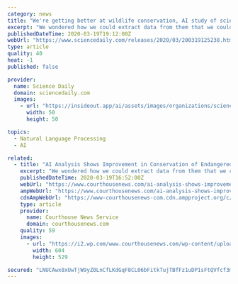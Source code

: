 ```yaml
---
category: news
title: "We're getting better at wildlife conservation, AI study of scientific abstracts suggests"
excerpt: "We wondered how we could extract data from them that we could actually analyze, and so we turned to natural language processing.\" Natural language processing is ... \"Many of these techniques have been in use for over a decade in commercial settings, but we're hoping to translate them into settings like ours to combat climate change or plastic ..."
publishedDateTime: 2020-03-19T19:12:00Z
webUrl: "https://www.sciencedaily.com/releases/2020/03/200319125238.htm"
type: article
quality: 40
heat: -1
published: false

provider:
  name: Science Daily
  domain: sciencedaily.com
  images:
    - url: "https://insideout.app/ai/assets/images/organizations/sciencedaily.com-50x50.jpg"
      width: 50
      height: 50

topics:
  - Natural Language Processing
  - AI

related:
  - title: "AI Analysis Shows Improvement in Conservation of Endangered Species"
    excerpt: "We wondered how we could extract data from them that we could actually analyze, and so we turned to natural language processing.” The technique known as natural ... have been in use for over a decade in commercial settings, but we’re hoping to translate them into settings like ours to combat climate change or plastic pollution or to promote ..."
    publishedDateTime: 2020-03-19T16:52:00Z
    webUrl: "https://www.courthousenews.com/ai-analysis-shows-improvement-in-conservation-of-endangered-species/"
    ampWebUrl: "https://www.courthousenews.com/ai-analysis-shows-improvement-in-conservation-of-endangered-species/amp/"
    cdnAmpWebUrl: "https://www-courthousenews-com.cdn.ampproject.org/c/s/www.courthousenews.com/ai-analysis-shows-improvement-in-conservation-of-endangered-species/amp/"
    type: article
    provider:
      name: Courthouse News Service
      domain: courthousenews.com
    quality: 59
    images:
      - url: "https://i2.wp.com/www.courthousenews.com/wp-content/uploads/2018/07/sea-otter.jpg?fit=604%2C529&ssl=1"
        width: 604
        height: 529

secured: "LNUCAwx8xUwTjW9yZ0LnCfLKdGqF8CL06bFitkTujTBfFz1uDP1sFtQVfcf3mLMOG4zyWMBHPU/q9PbHNj/tbVkHIycZSpan+QIWN3b3S/Llrpo3nEaDREpo5oi7mnkU6V8eeLBemfM8WZr81qzBhB9LaFtVLmHDpHSWaQAod3J594YBJUo9TqmMEeqHD6RamHJEQWnaa2odcyFSKu5MQV8psb10o47jPASUHrT8fWe669kSP57oJLsFcL02d1cKFtMcUdWsWOeSgtd16HE6uzvedcuxb50WI9YpXM0UrWXbJSSs3U5ULXwUg1S6T7wF;8/ojIK1IvoBPu9dEsf4qLQ=="
---
```



